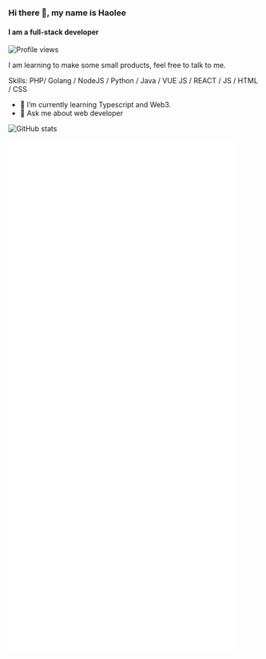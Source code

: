 ### Hi there 👋, my name is Haolee
#### I am a full-stack developer

![Profile views](https://gpvc.arturio.dev/bithaolee)  

I am learning to make some small products, feel free to talk to me.

Skills: PHP/ Golang / NodeJS / Python / Java / VUE JS / REACT / JS / HTML / CSS

- 🌱 I’m currently learning Typescript and Web3. 
- 💬 Ask me about web developer 

![GitHub stats](https://github-readme-stats.vercel.app/api?username=bithaolee&show_icons=true&count_private=true&theme=radical)  

![Metrics](/github-metrics.svg)










